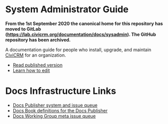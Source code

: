 # System Administrator Guide

**From the 1st September 2020 the canonical home for this repository has moved to GitLab (https://lab.civicrm.org/documentation/docs/sysadmin). The GitHub repository has been archived.**

A documentation guide for people who install, upgrade, and maintain [CiviCRM](https://civicrm.org) for an organization.

-   [Read published version](http://docs.civicrm.org/sysadmin/en/latest)
-   [Learn how to edit](https://docs.civicrm.org/dev/en/master/documentation/#how-to-edit)

# Docs Infrastructure Links

-   [Docs Publisher system and issue queue](https://lab.civicrm.org/documentation/docs-publisher)
-   [Docs Book definitions for the Docs Publisher](https://lab.civicrm.org/documentation/docs-books)
-   [Docs Working Group meta issue queue](https://lab.civicrm.org/documentation/meta)

